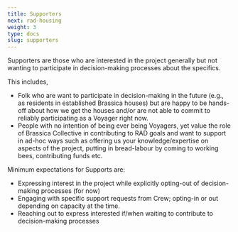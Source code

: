 ```yaml
---
title: Supporters
next: rad-housing
weight: 3
type: docs
slug: supporters
---
```


Supporters are those who are interested in the project generally but not wanting to participate in decision-making processes about the specifics.

This includes, 
 * Folk who are want to participate in decision-making in the future (e.g., as residents in established Brassica houses) but are happy to be hands-off about how we get the houses and/or are not able to commit to reliably participating as a Voyager right now.
 * People with no intention of being ever being Voyagers, yet value the role of Brassica Collective in contributing to RAD goals and want to support in ad-hoc ways such as offering us your knowledge/expertise on aspects of the project, putting in bread-labour by coming to working bees, contributing funds etc.

Minimum expectations for Supports are: 
* Expressing interest in the project while explicitly opting-out of decision-making processes (for now)
* Engaging with specific support requests from Crew; opting-in or out depending on capacity at the time.
* Reaching out to express interested if/when waiting to contribute to decision-making processes
 